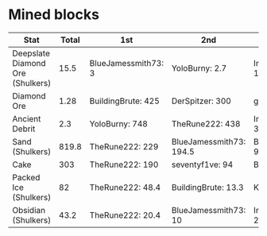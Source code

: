 # Mined blocks

| Stat | Total | 1st | 2nd | 3rd |
| ----- | ----- | ----- | ----- | ----- |
| Deepslate Diamond Ore (Shulkers) | 15.5 | BlueJamessmith73: 3 | YoloBurny: 2.7 | ImagineLegend: 1.7 |
| Diamond Ore | 1.28 | BuildingBrute: 425 | DerSpitzer: 300 | genieu13: 215 |
| Ancient Debrit | 2.3 | YoloBurny: 748 | TheRune222: 438 | ImagineLegend: 380 |
| Sand (Shulkers) | 819.8 | TheRune222: 229 | BlueJamessmith73: 194.5 | BuildingBrute: 97.4 |
| Cake | 303 | TheRune222: 190 | seventyf1ve: 94 | BuildingBrute: 6 |
| Packed Ice (Shulkers) | 82 | TheRune222: 48.4 | BuildingBrute: 13.3 | KemBrent06: 4 |
| Obsidian (Shulkers) | 43.2 | TheRune222: 20.4 | BlueJamessmith73: 10 | ImagineLegend: 2.6 |